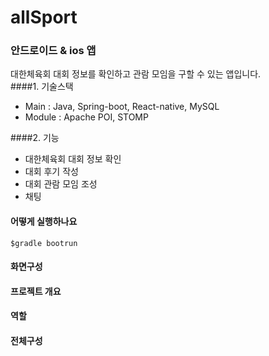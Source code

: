 # allSport
### 안드로이드 & ios 앱
대한체육회 대회 정보를 확인하고 관람 모임을 구할 수 있는 앱입니다.   
####1. 기술스택  
* Main : Java, Spring-boot, React-native, MySQL  
* Module : Apache POI, STOMP

####2. 기능  
* 대한체육회 대회 정보 확인  
* 대회 후기 작성  
* 대회 관람 모임 조성  
* 채팅  

#### 어떻게 실행하나요 
~~~
$gradle bootrun 
~~~
#### 화면구성  
#### 프로젝트 개요 
#### 역할 
#### 전체구성 